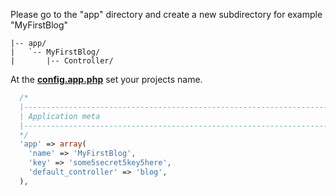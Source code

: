 Please go to the "app" directory and create a new subdirectory for example "MyFirstBlog"

```text
|-- app/
|   `-- MyFirstBlog/
|       |-- Controller/
```

At the **[config.app.php](https://github.com/gjerokrsteski/pimf-blog/blob/master/app/config.app.php)** set your projects name.

```php
  /*
  |------------------------------------------------------------------------
  | Application meta
  |------------------------------------------------------------------------
  */
  'app' => array(
    'name' => 'MyFirstBlog',
    'key' => 'some5secret5key5here',
    'default_controller' => 'blog',
  ),
```